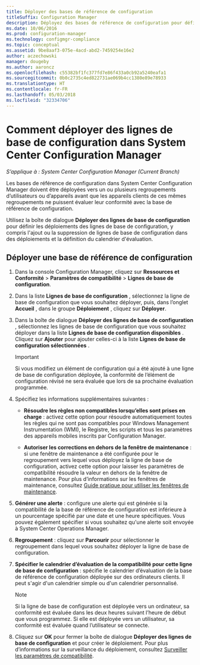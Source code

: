 ```yaml
---
title: Déployer des bases de référence de configuration
titleSuffix: Configuration Manager
description: Déployez des bases de référence de configuration pour définir les déploiements de bases de référence de configuration et pour ajouter ou supprimer des bases de référence de configuration dans les déploiements.
ms.date: 10/06/2016
ms.prod: configuration-manager
ms.technology: configmgr-compliance
ms.topic: conceptual
ms.assetid: 9be8aaf3-075e-4acd-abd2-7459254e16e2
author: aczechowski
manager: dougeby
ms.author: aaroncz
ms.openlocfilehash: c55382bf1fc377fd7e86f433a0cb92a5240eafa1
ms.sourcegitcommit: 0b0c2735c4ed822731ae069b4cc1380e89e78933
ms.translationtype: HT
ms.contentlocale: fr-FR
ms.lasthandoff: 05/03/2018
ms.locfileid: "32334706"
---
```

# <a name="how-to-deploy-configuration-baselines-in-system-center-configuration-manager"></a>Comment déployer des lignes de base de configuration dans System Center Configuration Manager

*S’applique à : System Center Configuration Manager (Current Branch)*

Les bases de référence de configuration dans System Center Configuration Manager doivent être déployées vers un ou plusieurs regroupements d’utilisateurs ou d’appareils avant que les appareils clients de ces mêmes regroupements ne puissent évaluer leur conformité avec la base de référence de configuration.  

Utilisez la boîte de dialogue **Déployer des lignes de base de configuration** pour définir les déploiements des lignes de base de configuration, y compris l'ajout ou la suppression de lignes de base de configuration dans des déploiements et la définition du calendrier d'évaluation.  

## <a name="deploy-a-configuration-baseline"></a>Déployer une base de référence de configuration  

1.  Dans la console Configuration Manager, cliquez sur **Ressources et Conformité** > **Paramètres de compatibilité** > **Lignes de base de configuration**.  

3.  Dans la liste **Lignes de base de configuration** , sélectionnez la ligne de base de configuration que vous souhaitez déployer, puis, dans l’onglet **Accueil** , dans le groupe **Déploiement** , cliquez sur **Déployer**.  

4.  Dans la boîte de dialogue **Déployer des lignes de base de configuration** , sélectionnez les lignes de base de configuration que vous souhaitez déployer dans la liste **Lignes de base de configuration disponibles** . Cliquez sur **Ajouter** pour ajouter celles-ci à la liste **Lignes de base de configuration sélectionnées** .  

    > [!IMPORTANT]  
    >  Si vous modifiez un élément de configuration qui a été ajouté à une ligne de base de configuration déployée, la conformité de l’élément de configuration révisé ne sera évaluée que lors de sa prochaine évaluation programmée.  

5.  Spécifiez les informations supplémentaires suivantes :  

    -   **Résoudre les règles non compatibles lorsqu’elles sont prises en charge** : activez cette option pour résoudre automatiquement toutes les règles qui ne sont pas compatibles pour Windows Management Instrumentation (WMI), le Registre, les scripts et tous les paramètres des appareils mobiles inscrits par Configuration Manager.  

    -   **Autoriser les corrections en dehors de la fenêtre de maintenance** : si une fenêtre de maintenance a été configurée pour le regroupement vers lequel vous déployez la ligne de base de configuration, activez cette option pour laisser les paramètres de compatibilité résoudre la valeur en dehors de la fenêtre de maintenance. Pour plus d’informations sur les fenêtres de maintenance, consultez [Guide pratique pour utiliser les fenêtres de maintenance](/sccm/core/clients/manage/collections/use-maintenance-windows).  

6.  **Générer une alerte** : configure une alerte qui est générée si la compatibilité de la base de référence de configuration est inférieure à un pourcentage spécifié par une date et une heure spécifiques. Vous pouvez également spécifier si vous souhaitez qu'une alerte soit envoyée à System Center Operations Manager.  

7.  **Regroupement** : cliquez sur **Parcourir** pour sélectionner le regroupement dans lequel vous souhaitez déployer la ligne de base de configuration.  

8.  **Spécifier le calendrier d’évaluation de la compatibilité pour cette ligne de base de configuration** : spécifie le calendrier d’évaluation de la base de référence de configuration déployée sur des ordinateurs clients. Il peut s'agir d'un calendrier simple ou d'un calendrier personnalisé.  

    > [!NOTE]  
    >  Si la ligne de base de configuration est déployée vers un ordinateur, sa conformité est évaluée dans les deux heures suivant l’heure de début que vous programmez. Si elle est déployée vers un utilisateur, sa conformité est évaluée quand l’utilisateur se connecte.  

9. Cliquez sur **OK** pour fermer la boîte de dialogue **Déployer des lignes de base de configuration** et pour créer le déploiement. Pour plus d’informations sur la surveillance du déploiement, consultez [Surveiller les paramètres de compatibilité](/sccm/compliance/deploy-use/monitor-compliance-settings).  
